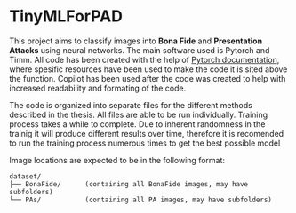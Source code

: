 # TinyMLForPAD
This project aims to classify images into **Bona Fide** and **Presentation Attacks** using neural networks. The main software used is Pytorch and Timm. All code has been created with the help of [Pytorch documentation](https://docs.pytorch.org/docs/stable/index.html), where spesific resources have been used to make the code it is sited above the function. Copilot has been used after the code was created to help with increased readability and formating of the code. 

The code is organized into separate files for the different methods described in the thesis.
All files are able to be run individually. Training process takes a while to complete. Due to inherent randomness in the trainig it will produce different results over time, therefore it is recomended to run the training process numerous times to get the best possible model

Image locations are expected to be in the following format:

    dataset/
    ├── BonaFide/      (containing all BonaFide images, may have subfolders)
    └── PAs/           (containing all PA images, may have subfolders)


